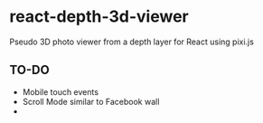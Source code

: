 # react-depth-3d-viewer

Pseudo 3D photo viewer from a depth layer for React using pixi.js

## TO-DO

* Mobile touch events
* Scroll Mode similar to Facebook wall
* 